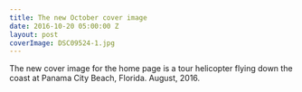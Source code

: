 ```yaml
---
title: The new October cover image
date: 2016-10-20 05:00:00 Z
layout: post
coverImage: DSC09524-1.jpg
---
```


The new cover image for the home page is a tour helicopter flying down the coast at Panama City Beach, Florida. August, 2016.
